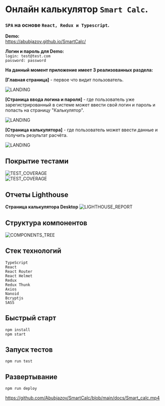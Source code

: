 # Онлайн калькулятор `Smart Calc`.

### `SPA` на основе `React, Redux и Typescript`.

**Demo:**<br>
https://abubjazov.github.io/SmartCalc/

**Логин и пароль для Demo:**<br>
`login: test@test.com`<br>
`password: password`

**На данный момент приложение имеет 3 реализованных раздела:**

**[Главная страница]** - первое что видит пользователь.

![LANDING](docs/main.jpg)

**[Страница ввода логина и пароля]** - где пользователь уже зарегистрированный в системе может ввести свой логин и пароль и попасть на страницу "Калькулятор".

![LANDING](docs/login.jpg)

**[Страница калькулятора]** - где пользователь может ввести данные и получить результат расчёта.

![LANDING](docs/calc.jpg)

## Покрытие тестами

![TEST_COVERAGE](docs/test_coverage_1.jpg)
<br>
![TEST_COVERAGE](docs/test_coverage_2.jpg)

## Отчеты Lighthouse

**Страница калькулятора Desktop**
![LIGHTHOUSE_REPORT](docs/lighthouse_desctop.jpg)

## Структура компонентов

![COMPONENTS_TREE](docs/components_tree.svg)

## Стек технологий

```
TypeScript
React
React Router
React Helmet
Redux
Redux Thunk
Axios
Nanoid
Bcryptjs
SASS
```

## Быстрый старт

```
npm install
npm start
```

## Запуск тестов

```
npm run test
```

## Развертывание

```
npm run deploy
```
https://github.com/Abubjazov/SmartCalc/blob/main/docs/Smart_calc.mp4
